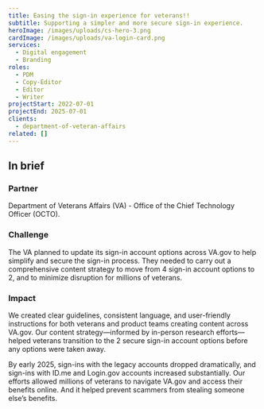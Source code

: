 ```yaml
---
title: Easing the sign-in experience for veterans!!
subtitle: Supporting a simpler and more secure sign-in experience.
heroImage: /images/uploads/cs-hero-3.png
cardImage: /images/uploads/va-login-card.png
services:
  - Digital engagement
  - Branding
roles:
  - PDM
  - Copy-Editor
  - Editor
  - Writer
projectStart: 2022-07-01
projectEnd: 2025-07-01
clients:
  - department-of-veteran-affairs
related: []
---
```

## In brief

### Partner

Department of Veterans Affairs (VA) - Office of the Chief Technology Officer (OCTO).

### Challenge

The VA planned to update its sign-in account options across VA.gov to help simplify and secure the sign-in process. They needed to carry out a comprehensive content strategy to move from 4 sign-in account options to 2, and to minimize disruption for millions of veterans.

### Impact

We created clear guidelines, consistent language, and user-friendly instructions for both veterans and product teams creating content across VA.gov. Our content strategy—informed by in-person research efforts—helped veterans transition to the 2 secure sign-in account options before any options were taken away.

By early 2025, sign-ins with the legacy accounts dropped dramatically, and sign-ins with ID.me and Login.gov accounts increased substantially. Our efforts allowed millions of veterans to navigate VA.gov and access their benefits online. And it helped prevent scammers from stealing someone else’s benefits.
